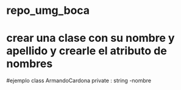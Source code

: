 # repo_umg_boca
# crear una clase con su nombre y apellido y crearle el atributo de nombres
#ejemplo class ArmandoCardona  private : string -nombre
